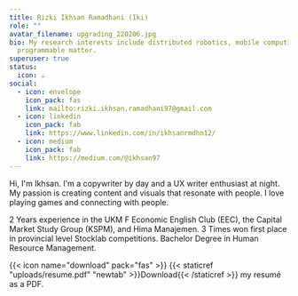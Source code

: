 ```yaml
---
title: Rizki Ikhsan Ramadhani (Iki)
role: ""
avatar_filename: upgrading_220206.jpg
bio: My research interests include distributed robotics, mobile computing and
  programmable matter.
superuser: true
status:
  icon: ☕️
social:
  - icon: envelope
    icon_pack: fas
    link: mailto:rizki.ikhsan.ramadhani97@gmail.com
  - icon: linkedin
    icon_pack: fab
    link: https://www.linkedin.com/in/ikhsanrmdhn12/
  - icon: medium
    icon_pack: fab
    link: https://medium.com/@ikhsan97
---
```

Hi, I'm Ikhsan. I'm a copywriter by day and a UX writer enthusiast at night. My passion is creating content and visuals that resonate with people. I love playing games and connecting with people.

2 Years experience in the UKM F Economic English Club (EEC), the Capital Market Study Group (KSPM), and Hima Manajemen. 3 Times won first place in provincial level Stocklab competitions. Bachelor Degree in Human Resource Management.

{{< icon name="download" pack="fas" >}} {{< staticref "uploads/resume.pdf" "newtab" >}}Download{{< /staticref >}} my resumé as a PDF.